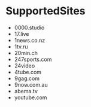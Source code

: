 # SupportedSites

- 0000.studio
- 17.live
- 1news.co.nz
- 1tv.ru
- 20min.ch
- 247sports.com
- 24video
- 4tube.com
- 9gag.com
- 9now.com.au
- abema.tv
- youtube.com
